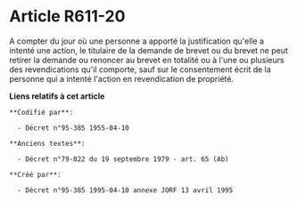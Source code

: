 # Article R611-20

A compter du jour où une personne a apporté la justification qu'elle a intenté une action, le titulaire de la demande de
brevet ou du brevet ne peut retirer la demande ou renoncer au brevet en totalité ou à l'une ou plusieurs des revendications
qu'il comporte, sauf sur le consentement écrit de la personne qui a intenté l'action en revendication de propriété.

**Liens relatifs à cet article**

	**Codifié par**:

	  - Décret n°95-385 1955-04-10

	**Anciens textes**:

	  - Décret n°79-822 du 19 septembre 1979 - art. 65 (Ab)

	**Créé par**:

	  - Décret n°95-385 1995-04-10 annexe JORF 13 avril 1995
